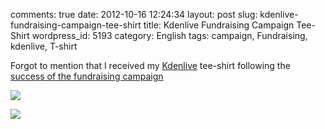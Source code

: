 comments: true
date: 2012-10-16 12:24:34
layout: post
slug: kdenlive-fundraising-campaign-tee-shirt
title: Kdenlive Fundraising Campaign Tee-Shirt
wordpress_id: 5193
category: English
tags: campaign, Fundraising, kdenlive, T-shirt

Forgot to mention that I received my [Kdenlive](http://kdenlive.org) tee-shirt following the [success of the fundraising campaign](http://kevin.deldycke.com/2012/05/kdenlive-fundraising-campaign-tremendous-success/)

[![](http://kevin.deldycke.com/wp-content/uploads/2012/10/kdenlive-fundraising-campaign-tee-shirt-back-300x266.jpg)](http://kevin.deldycke.com/wp-content/uploads/2012/10/kdenlive-fundraising-campaign-tee-shirt-back.jpg)

[![](http://kevin.deldycke.com/wp-content/uploads/2012/10/kdenlive-fundraising-campaign-tee-shirt-front-300x205.jpg)](http://kevin.deldycke.com/wp-content/uploads/2012/10/kdenlive-fundraising-campaign-tee-shirt-front.jpg)
